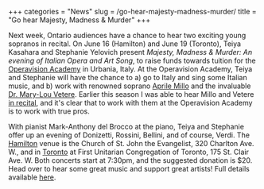 +++
categories = "News"
slug = /go-hear-majesty-madness-murder/
title = "Go hear Majesty, Madness &amp; Murder"
+++

Next week, Ontario audiences have a chance to hear two exciting young sopranos in recital. On June 16 (Hamilton) and June 19 (Toronto), Teiya Kasahara and Stephanie Yelovich present *Majesty, Madness & Murder: An evening of Italian Opera and Art Song*, to raise funds towards tuition for the [Operavision Academy](http://operavision.org/) in Urbania, Italy. At the Operavision Academy, Teiya and Stephanie will have the chance to a) go to Italy and sing some Italian music, and b) work with renowned soprano [Aprile Millo](/scene/people/aprile-millo/) and the invaluable [Dr. Mary-Lou Vetere](/scene/people/dr-mary-lou-vetere/). Earlier this season I was able to hear Millo and Vetere [in recital](/he-saidshe-said-aprile-millo-at-trinity-st-pauls/), and it's clear that to work with them at the Operavision Academy is to work with true pros.

With pianist Mark-Anthony del Brocco at the piano, Teiya and Stephanie offer up an evening of Donizetti, Rossini, Bellini, and of course, Verdi. The [Hamilton](https://www.facebook.com/events/845218758899137/) venue is the Church of St. John the Evangelist, 320 Charlton Ave. W., and in [Toronto](https://www.facebook.com/events/444659809045078/) at First Unitarian Congregation of Toronto, 175 St. Clair Ave. W. Both concerts start at 7:30pm, and the suggested donation is $20. Head over to hear some great music and support great artists! Full details available [here](https://www.facebook.com/events/444659809045078/).
